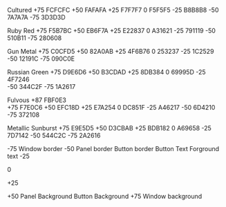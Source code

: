 ﻿Cultured
    +75 FCFCFC
    +50 FAFAFA
    +25 F7F7F7
    0 F5F5F5
    -25 B8B8B8
    -50 7A7A7A 
    -75 3D3D3D

Ruby Red
    +75 F5B7BC 
    +50 EB6F7A 
    +25 E22837
      0 A31621 
    -25 791119 
    -50 510B11 
    -75 280608

Gun Metal
    +75 C0CFD5 
    +50 82A0AB 
    +25 4F6B76
      0 253237
    -25 1C2529 
    -50 12191C
    -75 090C0E

Russian Green
    +75 D9E6D6 
    +50 B3CDAD
    +25 8DB384 
      0 69995D 
    -25 4F7246  
    -50 344C2F
    -75 1A2617 

Fulvous
    +87 FBF0E3  
    +75 F7E0C6
    +50 EFC18D 
    +25 E7A254 
      0 DC851F 
    -25 A46217 
    -50 6D4210  
    -75 372108 

Metallic Sunburst
    +75 E9E5D5
    +50 D3CBAB
    +25 BDB182
      0 A69658
    -25 7D7142
    -50 544C2C
    -75 2A2616











-75
    Window border
-50
    Panel border
    Button border
    Button Text
    Forground text
-25

0

+25

+50
    Panel Background
    Button Background
+75
    Window background
